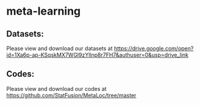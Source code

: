 # meta-learning

## Datasets:
Please view and download our datasets at https://drive.google.com/open?id=1Xa6p-ap-KSqskMX7WGl9zYllnp8r7FH7&authuser=0&usp=drive_link

## Codes:
Please view and download our codes at https://github.com/StatFusion/MetaLoc/tree/master
